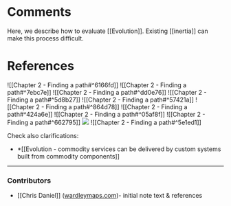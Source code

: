 # Comments
Here, we describe how to evaluate [[Evolution]].
Existing [[inertia]] can make this process difficult.

# References

![[Chapter 2 - Finding a path#^6166fd]]
![[Chapter 2 - Finding a path#^7ebc7e]]
![[Chapter 2 - Finding a path#^dd0e76]]
![[Chapter 2 - Finding a path#^5d8b27]]
![[Chapter 2 - Finding a path#^57421a]]
![[Chapter 2 - Finding a path#^864d78]]
![[Chapter 2 - Finding a path#^424a6e]]
![[Chapter 2 - Finding a path#^05af8f]]
![[Chapter 2 - Finding a path#^662795]]
![](https://miro.medium.com/max/700/1*Hr-7aM2-IW34edpBtnKWQQ.jpeg)
![[Chapter 2 - Finding a path#^5e1ed1]]

Check also clarifications:
* *[[Evolution - commodity services can be delivered by custom systems built from commodity components]]


---
### Contributors
* [[Chris Daniel]] ([wardleymaps.com](https://wardleymaps.com))- initial note text & references